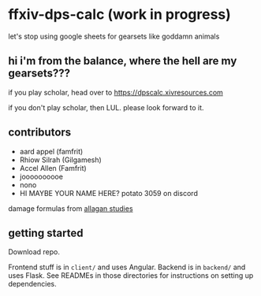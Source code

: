 # ffxiv-dps-calc (work in progress)

let's stop using google sheets for gearsets like goddamn animals

## hi i'm from the balance, where the hell are my gearsets???

if you play scholar, head over to https://dpscalc.xivresources.com

if you don't play scholar, then LUL. please look forward to it.

## contributors

* aard appel (famfrit)
* Rhiow Silrah (Gilgamesh)
* Accel Allen (Famfrit)
* joooooooooe
* nono
* HI MAYBE YOUR NAME HERE? potato 3059 on discord

damage formulas from [allagan studies](https://docs.google.com/document/d/1OpfKYmf31FpES3IHOrl3H8phU4Np8FChH4B4lP1ZE08/edit?usp=sharing)

## getting started

Download repo.

Frontend stuff is in `client/` and uses Angular. Backend is in `backend/` and uses Flask.
See READMEs in those directories for instructions on setting up dependencies.
